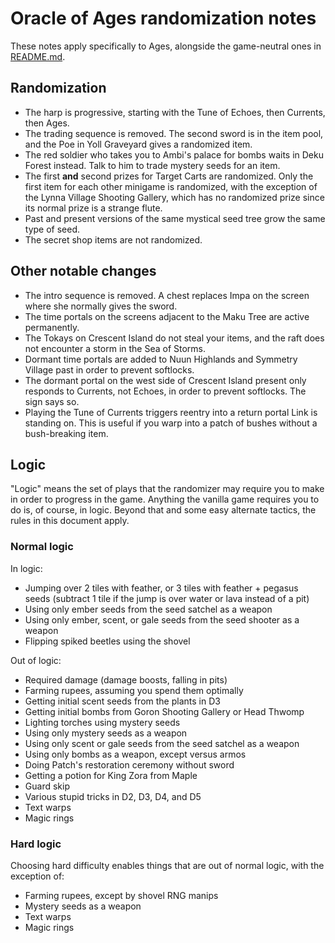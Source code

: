 # Oracle of Ages randomization notes

These notes apply specifically to Ages, alongside the game-neutral ones in
[README.md](https://github.com/jangler/oracles-randomizer/blob/master/README.md).


## Randomization

- The harp is progressive, starting with the Tune of Echoes, then Currents,
  then Ages.
- The trading sequence is removed. The second sword is in the item pool, and
  the Poe in Yoll Graveyard gives a randomized item.
- The red soldier who takes you to Ambi's palace for bombs waits in Deku Forest
  instead. Talk to him to trade mystery seeds for an item.
- The first **and** second prizes for Target Carts are randomized. Only the
  first item for each other minigame is randomized, with the exception of the
  Lynna Village Shooting Gallery, which has no randomized prize since its
  normal prize is a strange flute.
- Past and present versions of the same mystical seed tree grow the same type
  of seed.
- The secret shop items are not randomized.


## Other notable changes

- The intro sequence is removed. A chest replaces Impa on the screen where she
  normally gives the sword.
- The time portals on the screens adjacent to the Maku Tree are active
  permanently.
- The Tokays on Crescent Island do not steal your items, and the raft does not
  encounter a storm in the Sea of Storms.
- Dormant time portals are added to Nuun Highlands and Symmetry Village past in
  order to prevent softlocks.
- The dormant portal on the west side of Crescent Island present only responds
  to Currents, not Echoes, in order to prevent softlocks. The sign says so.
- Playing the Tune of Currents triggers reentry into a return portal Link is
  standing on. This is useful if you warp into a patch of bushes without a
  bush-breaking item.


## Logic

"Logic" means the set of plays that the randomizer may require you to make in
order to progress in the game. Anything the vanilla game requires you to do is,
of course, in logic. Beyond that and some easy alternate tactics, the rules in
this document apply.


### Normal logic

In logic:

- Jumping over 2 tiles with feather, or 3 tiles with feather + pegasus seeds
  (subtract 1 tile if the jump is over water or lava instead of a pit)
- Using only ember seeds from the seed satchel as a weapon
- Using only ember, scent, or gale seeds from the seed shooter as a weapon
- Flipping spiked beetles using the shovel

Out of logic:

- Required damage (damage boosts, falling in pits)
- Farming rupees, assuming you spend them optimally
- Getting initial scent seeds from the plants in D3
- Getting initial bombs from Goron Shooting Gallery or Head Thwomp
- Lighting torches using mystery seeds
- Using only mystery seeds as a weapon
- Using only scent or gale seeds from the seed satchel as a weapon
- Using only bombs as a weapon, except versus armos
- Doing Patch's restoration ceremony without sword
- Getting a potion for King Zora from Maple
- Guard skip
- Various stupid tricks in D2, D3, D4, and D5
- Text warps
- Magic rings


### Hard logic

Choosing hard difficulty enables things that are out of normal logic, with the
exception of:

- Farming rupees, except by shovel RNG manips
- Mystery seeds as a weapon
- Text warps
- Magic rings
